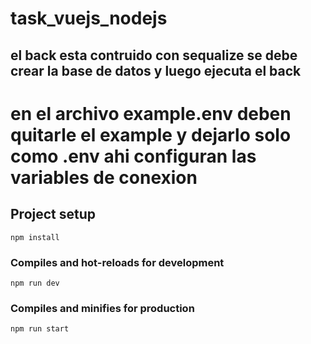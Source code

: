 # task_vuejs_nodejs

## el back esta contruido con sequalize se debe crear la base de datos y luego ejecuta el back

# en el archivo example.env deben quitarle el example y dejarlo solo como .env ahi configuran las variables de conexion

## Project setup
```
npm install
```

### Compiles and hot-reloads for development
```
npm run dev
```

### Compiles and minifies for production
```
npm run start
```
